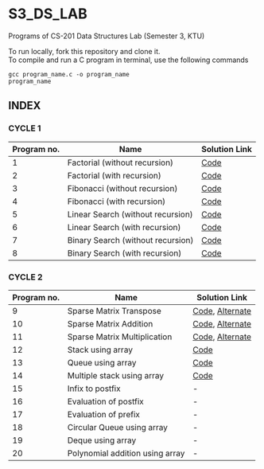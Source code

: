 # S3_DS_LAB
Programs of CS-201 Data Structures Lab (Semester 3, KTU)


To run locally, fork this repository and clone it.  
To compile and run a C program in terminal, use the following commands
```
gcc program_name.c -o program_name
program_name
```

## INDEX
### CYCLE 1
| Program no.      | Name | Solution Link    |
| ----------- | ----------- |  -----------  |
| 1      | Factorial (without recursion)       |  [Code](https://github.com/Vishruth-S/S3_DS_LAB/blob/master/CYCLE_1/Factorial%20without%20recursion.c) |
| 2   | Factorial (with recursion)        | [Code](https://github.com/Vishruth-S/S3_DS_LAB/blob/master/CYCLE_1/Factorial%20with%20recursion.c)     |
| 3   | Fibonacci (without recursion)        | [Code](https://github.com/Vishruth-S/S3_DS_LAB/blob/master/CYCLE_1/Fibonacci%20without%20recursion.c)      |
| 4   | Fibonacci (with recursion)        | [Code](https://github.com/Vishruth-S/S3_DS_LAB/blob/master/CYCLE_1/Fibonacci%20with%20recursion.c)      |
| 5   | Linear Search (without recursion)        | [Code](https://github.com/Vishruth-S/S3_DS_LAB/blob/master/CYCLE_1/LinearSearchWithoutRecursion.c)     |
| 6   | Linear Search (with recursion)        | [Code](https://github.com/Vishruth-S/S3_DS_LAB/blob/master/CYCLE_1/LinearSeacrh_Recursion.c)      |
| 7   | Binary Search (without recursion)        | [Code](https://github.com/Vishruth-S/S3_DS_LAB/blob/master/CYCLE_1/BinarySearchWithoutRecursion.c)      |
| 8   | Binary Search (with recursion)        | [Code](https://github.com/Vishruth-S/S3_DS_LAB/blob/master/CYCLE_1/Binary%20Search%20with%20recursion.c)      |

### CYCLE 2
| Program no.      | Name | Solution Link    |
| ----------- | ----------- |  -----------  |
| 9      | Sparse Matrix Transpose    | [Code](https://github.com/Vishruth-S/S3_DS_LAB/blob/master/CYCLE_2/VishruthS_Q9_SparseTranspose.c), [Alternate](https://github.com/Vishruth-S/S3_DS_LAB/blob/Add-index/CYCLE_2/Alternate_solutions/Elizabeth_Q9.c)   |
| 10   | Sparse Matrix Addition        | [Code](https://github.com/Vishruth-S/S3_DS_LAB/blob/master/CYCLE_2/VishruthS_Q10_SparseSum.c), [Alternate](https://github.com/Vishruth-S/S3_DS_LAB/blob/Add-index/CYCLE_2/Alternate_solutions/Q10_sparseMatrix_additionALT.c)     |
| 11   | Sparse Matrix Multiplication        | [Code](https://github.com/Vishruth-S/S3_DS_LAB/blob/master/CYCLE_2/VishruthS_Q11_SparseProduct.c), [Alternate](https://github.com/Vishruth-S/S3_DS_LAB/blob/Add-index/CYCLE_2/Alternate_solutions/VishruthS_Q11_SparseProduct_ALT.c)      |
| 12   | Stack using array        | [Code](https://github.com/Vishruth-S/S3_DS_LAB/blob/master/CYCLE_2/VishruthS_Q12_arrayStack.c)      |
| 13   | Queue using array        | [Code](https://github.com/Vishruth-S/S3_DS_LAB/blob/master/CYCLE_2/VishruthS_Q13_arrayQueue.c)      |
| 14   | Multiple stack using array        | [Code](https://github.com/Vishruth-S/S3_DS_LAB/blob/master/CYCLE_2/VishruthS_Q14_arrayTwoStack.c)      |
| 15   | Infix to postfix      | -      |
| 16   | Evaluation of postfix        | -      |
| 17   | Evaluation of prefix        | -      |
| 18   | Circular Queue using array       | -      |
| 19   | Deque using array       | -     |
| 20   | Polynomial addition using array        | -      |

